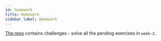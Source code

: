 ```yaml
---
id: homework
title: Homework
sidebar_label: Homework
---
```


[The repo](https://github.com/CodeYourFuture/JavaScript-Core-3-Homework) contains challenges - solve all the pending exercises in `week-2`.
